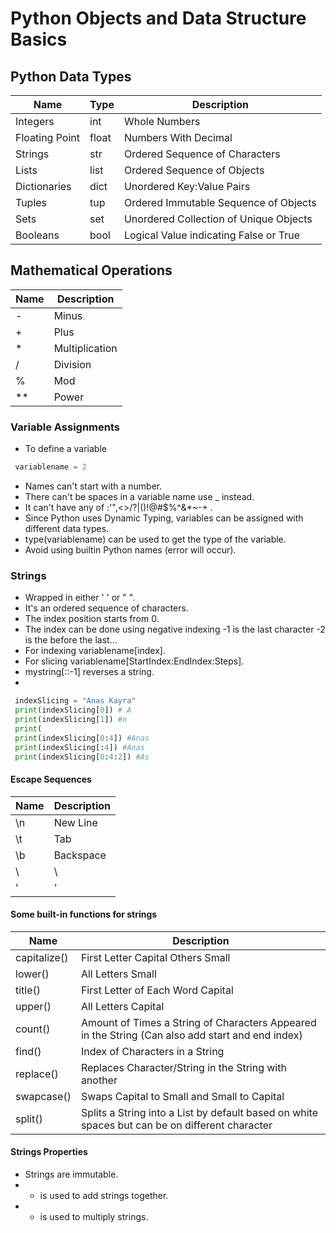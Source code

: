 # Python Objects and Data Structure Basics

## Python Data Types
| Name                | Type   | Description                                   |
| ------------------- |--------| ----------------------------------------------|
| Integers            | int    | Whole Numbers                                 |
| Floating Point      | float  | Numbers With Decimal                          |
| Strings             | str    | Ordered Sequence of Characters                |
| Lists               | list   | Ordered Sequence of Objects                   |
| Dictionaries        | dict   | Unordered Key:Value Pairs                     |
| Tuples              | tup    | Ordered Immutable Sequence of Objects         |
| Sets                | set    | Unordered Collection of Unique Objects        |
| Booleans            | bool   | Logical Value indicating False or True        |

## Mathematical Operations
| Name | Description    |
| ---  |----------------|
| -    | Minus          |
| +    | Plus           |
| *    | Multiplication |
| /    | Division       |
| %    | Mod            |
| **   | Power          |

### Variable Assignments
- To define a variable 
```python
 variablename = 2 
 ```
- Names can't start with a number.
- There can't be spaces in a variable name use _ instead.
- It can't have any of :'",<>/?|\()!@#$%^&*~-+ .
- Since Python uses Dynamic Typing, variables can be assigned with different data types.
- type(variablename) can be used to get the type of the variable.
- Avoid using builtin Python names (error will occur).


### Strings
- Wrapped in either ' ' or " ".
- It's an ordered sequence of characters.
- The index position starts from 0.
- The index can be done using negative indexing -1 is the last character -2 is the before the last...
- For indexing variablename[index].
- For slicing variablename[StartIndex:EndIndex:Steps].
- mystring[::-1] reverses a string.
- 
```python
 indexSlicing = "Anas Kayra"
 print(indexSlicing[0]) # A
 print(indexSlicing[1]) #n
 print(
 print(indexSlicing[0:4]) #Anas
 print(indexSlicing[:4]) #Anas
 print(indexSlicing[0:4:2]) #As
 ```
 
#### Escape Sequences
| Name | Description       |
| ---  |-------------------|
| \n   | New Line          |
| \t   | Tab               |
| \b    | Backspace        |
| \\    | \                |
| \'    | '                |


#### Some built-in functions for strings

| Name           | Description                                                                                                    |
| -------------  |----------------------------------------------------------------------------------------------------------------|
| capitalize()   | First Letter Capital Others Small                                                                              | 
| lower()        | All Letters Small                                                                                              |
| title()        | First Letter of Each Word Capital                                                                              |
| upper()        | All Letters Capital                                                                                            |
| count()        | Amount of Times a String of Characters Appeared in the String (Can also add start and end index)               |
| find()         | Index of Characters in a String                                                                                |
| replace()      | Replaces Character/String in the String with another                                                           |
| swapcase()     | Swaps Capital to Small and Small to Capital                                                                    |
| split()        | Splits a String into a List by default based on white spaces but can be on different character                 |


#### Strings Properties
- Strings are immutable.
- + is used to add strings together.
- * is used to multiply strings.
